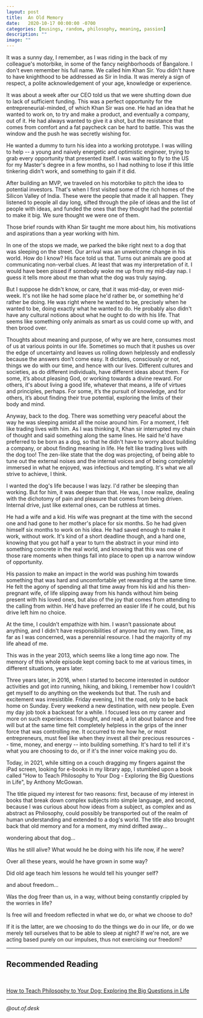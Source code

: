 ```yaml
---
layout: post
title:  An Old Memory
date:   2020-10-17 00:00:00 -0700
categories: [musings, random, philosophy, meaning, passion]
description: ""
image: ""
---
```


It was a sunny day, I remember, as I was riding in the back of my colleague's motorbike, in some of the fancy neighborhoods of Bangalore. I don't even remember his full name. We called him Khan Sir. You didn't have to have knighthood to be addressed as Sir in India. It was merely a sign of respect, a polite acknowledgement of your age, knowledge or experience.

It was about a week after our CEO told us that we were shutting down due to lack of sufficient funding. This was a perfect opportunity for the entrepreneurial-minded, of which Khan Sir was one. He had an idea that he wanted to work on, to try and make a product, and eventually a company, out of it. He had always wanted to give it a shot, but the resistance that comes from comfort and a fat paycheck can be hard to battle. This was the window and the push he was secretly wishing for.

He wanted a dummy to turn his idea into a working prototype. I was willing to help -- a young and naively energetic and optimistic engineer, trying to grab every opportunity that presented itself. I was waiting to fly to the US for my Master's degree in a few months, so I had nothing to lose if this little tinkering didn't work, and something to gain if it did.

After building an MVP, we traveled on his motorbike to pitch the idea to potential investors. That's when I first visited some of the rich homes of the Silicon Valley of India. These were the people that made it all happen. They listened to people all day long, sifted through the pile of ideas and the list of people with ideas, and funded the ones that they thought had the potential to make it big. We sure thought we were one of them.

Those brief rounds with Khan Sir taught me more about him, his motivations and aspirations than a year working with him.

In one of the stops we made, we parked the bike right next to a dog that was sleeping on the street. Our arrival was an unwelcome change in his world. How do I know? His face told us that. Turns out animals are good at communicating non-verbal clues. At least that was my interpretation of it. I would have been pissed if somebody woke me up from my mid-day nap. I guess it tells more about me than what the dog was truly saying.

But I suppose he didn't know, or care, that it was mid-day, or even mid-week. It's not like he had some place he'd rather be, or something he'd rather be doing. He was right where he wanted to be, precisely when he wanted to be, doing exactly what he wanted to do. He probably also didn't have any cultural notions about what he ought to do with his life. That seems like something only animals as smart as us could come up with, and then brood over.

Thoughts about meaning and purpose, of why we are here, consumes most of us at various points in our life. Sometimes so much that it pushes us over the edge of uncertainty and leaves us rolling down helplessly and endlessly because the answers don’t come easy. It dictates, consciously or not, things we do with our time, and hence with our lives. Different cultures and societies, as do different individuals, have different ideas about them. For some, it’s about pleasing God, or working towards a divine reward. For others, it's about living a good life, whatever that means, a life of virtues and principles, perhaps. For some, it’s the pursuit of knowledge, and for others, it’s about finding their true potential, exploring the limits of their body and mind.

Anyway, back to the dog. There was something very peaceful about the way he was sleeping amidst all the noise around him. For a moment, I felt like trading lives with him. As I was thinking it, Khan sir interrupted my chain of thought and said something along the same lines. He said he'd have preferred to be born as a dog, so that he didn't have to worry about building a company, or about finding meaning in life. He felt like trading lives with the dog too! The zen-like state that the dog was projecting, of being able to tune out the external noises and the internal voices and of being completely immersed in what he enjoyed, was infectious and tempting. It's what we all strive to achieve, I think.

I wanted the dog's life because I was lazy. I'd rather be sleeping than working. But for him, it was deeper than that. He was, I now realize, dealing with the dichotomy of pain and pleasure that comes from being driven. Internal drive, just like external ones, can be ruthless at times.

He had a wife and a kid. His wife was pregnant at the time with the second one and had gone to her mother's place for six months. So he had given himself six months to work on his idea. He had saved enough to make it work, without work. It's kind of a short deadline though, and a hard one, knowing that you got half a year to turn the abstract in your mind into something concrete in the real world, and knowing that this was one of those rare moments when things fall into place to open up a narrow window of opportunity.

His passion to make an impact in the world was pushing him towards something that was hard and uncomfortable yet rewarding at the same time. He felt the agony of spending all that time away from his kid and his then-pregnant wife, of life slipping away from his hands without him being present with his loved ones, but also of the joy that comes from attending to the calling from within. He'd have preferred an easier life if he could, but his drive left him no choice.

At the time, I couldn’t empathize with him. I wasn’t passionate about anything, and I didn't have responsibilities of anyone but my own. Time, as far as I was concerned, was a perennial resource. I had the majority of my life ahead of me.

This was in the year 2013, which seems like a long time ago now. The memory of this whole episode kept coming back to me at various times, in different situations, years later.

Three years later, in 2016, when I started to become interested in outdoor activities and got into running, hiking, and biking, I remember how I couldn’t get myself to do anything on the weekends but that. The rush and excitement was irresistible. Friday evening, I hit the road, only to be back home on Sunday. Every weekend a new destination, with new people. Even my day job took a backseat for a while. I focused less on my career and more on such experiences. I thought, and read, a lot about balance and free will but at the same time felt completely helpless in the grips of the inner force that was controlling me. It occurred to me how he, or most entrepreneurs, must feel like when they invest all their precious resources -- time, money, and energy -- into building something. It's hard to tell if it's what you are choosing to do, or if it's the inner voice making you do.

Today, in 2021, while sitting on a couch dragging my fingers against the iPad screen, looking for e-books in my library app, I stumbled upon a book called "How to Teach Philosophy to Your Dog - Exploring the Big Questions in Life", by Anthony McGowan.

The title piqued my interest for two reasons: first, because of my interest in books that break down complex subjects into simple language, and second, because I was curious about how ideas from a subject, as complex and as abstract as Philosophy, could possibly be transported out of the realm of human understanding and extended to a dog's world. The title also brought back that old memory and for a moment, my mind drifted away...

wondering about that dog...

Was he still alive? What would he be doing with his life now, if he were?

Over all these years, would he have grown in some way? 

Did old age teach him lessons he would tell his younger self?

and about freedom...

Was the dog freer than us, in a way, without being constantly crippled by the worries in life? 

Is free will and freedom reflected in what we do, or what we choose to do? 

If it is the latter, are we choosing to do the things we do in our life, or do we merely tell ourselves that to be able to sleep at night? If we're not, are we acting based purely on our impulses, thus not exercising our freedom?

---

## Recommended Reading
<br/>

[How to Teach Philosophy to Your Dog: Exploring the Big Questions in Life](https://www.amazon.com/dp/B07VS3WFK2/ref=dp-kindle-redirect?_encoding=UTF8&btkr=1)

---

*@out.of.desk*